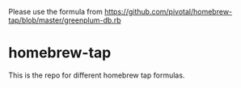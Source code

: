 Please use the formula from https://github.com/pivotal/homebrew-tap/blob/master/greenplum-db.rb

# homebrew-tap

This is the repo for different homebrew tap formulas.
